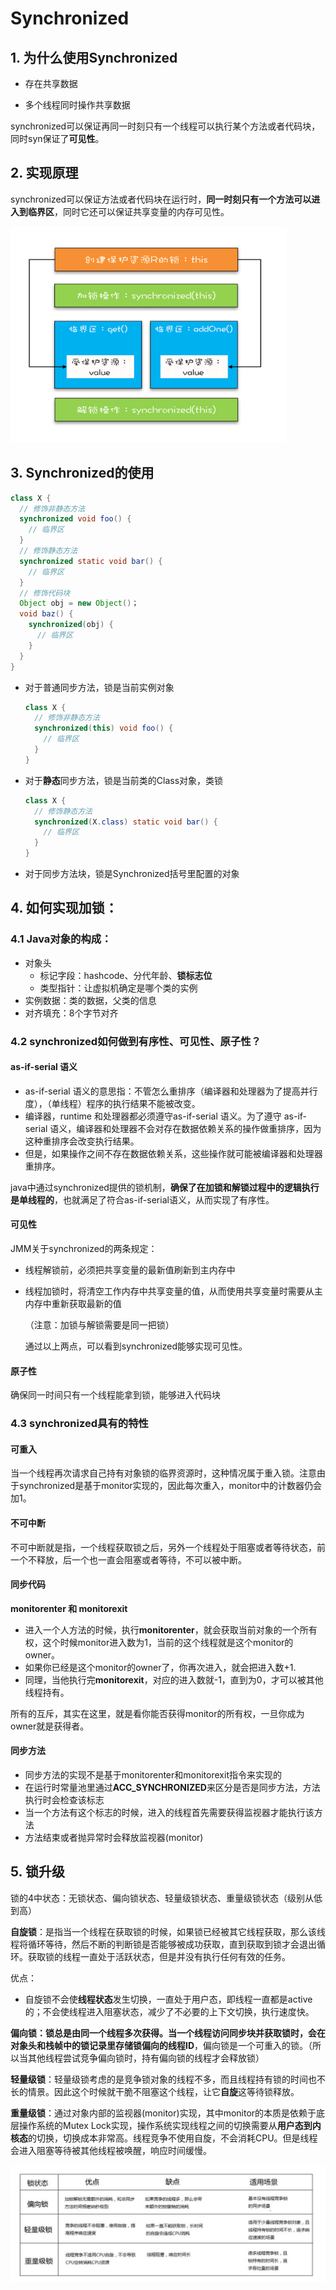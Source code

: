 # Synchronized

## 1. 为什么使用Synchronized

- 存在共享数据

- 多个线程同时操作共享数据

synchronized可以保证再同一时刻只有一个线程可以执行某个方法或者代码块，同时syn保证了**可见性**。

## 2. 实现原理

synchronized可以保证方法或者代码块在运行时，**同一时刻只有一个方法可以进入到临界区**，同时它还可以保证共享变量的内存可见性。

![保护临界区](01_Synchronized.assets/image-20200913190624900.png)

## 3. Synchronized的使用

```java
class X {
  // 修饰非静态方法
  synchronized void foo() {
    // 临界区
  }
  // 修饰静态方法
  synchronized static void bar() {
    // 临界区
  }
  // 修饰代码块
  Object obj = new Object()；
  void baz() {
    synchronized(obj) {
      // 临界区
    }
  }
} 
```

- 对于普通同步方法，锁是当前实例对象

  ```java
  class X {
    // 修饰非静态方法
    synchronized(this) void foo() {
      // 临界区
    }
  }
  ```

- 对于**静态**同步方法，锁是当前类的Class对象，类锁

  ```java
  class X {
    // 修饰静态方法
    synchronized(X.class) static void bar() {
      // 临界区
    }
  }
  ```

- 对于同步方法块，锁是Synchronized括号里配置的对象



## 4. 如何实现加锁：

### 4.1 Java对象的构成：

- 对象头
  - 标记字段：hashcode、分代年龄、**锁标志位**
  - 类型指针：让虚拟机确定是哪个类的实例
- 实例数据：类的数据，父类的信息
- 对齐填充：8个字节对齐

### 4.2 synchronized如何做到有序性、可见性、原子性？

#### as-if-serial 语义

- as-if-serial 语义的意思指：不管怎么重排序（编译器和处理器为了提高并行度），（单线程）程序的执行结果不能被改变。
- 编译器，runtime 和处理器都必须遵守as-if-serial 语义。为了遵守 as-if-serial 语义，编译器和处理器不会对存在数据依赖关系的操作做重排序，因为这种重排序会改变执行结果。
- 但是，如果操作之间不存在数据依赖关系，这些操作就可能被编译器和处理器重排序。 

java中通过synchronized提供的锁机制，**确保了在加锁和解锁过程中的逻辑执行是单线程的**，也就满足了符合as-if-serial语义，从而实现了有序性。

#### 可见性

JMM关于synchronized的两条规定：

- 线程解锁前，必须把共享变量的最新值刷新到主内存中

- 线程加锁时，将清空工作内存中共享变量的值，从而使用共享变量时需要从主内存中重新获取最新的值

  （注意：加锁与解锁需要是同一把锁）

   通过以上两点，可以看到synchronized能够实现可见性。

#### 原子性

确保同一时间只有一个线程能拿到锁，能够进入代码块

### 4.3 synchronized具有的特性

#### 可重入

当一个线程再次请求自己持有对象锁的临界资源时，这种情况属于重入锁。注意由于synchronized是基于monitor实现的，因此每次重入，monitor中的计数器仍会加1。

#### 不可中断

不可中断就是指，一个线程获取锁之后，另外一个线程处于阻塞或者等待状态，前一个不释放，后一个也一直会阻塞或者等待，不可以被中断。

#### 同步代码

**monitorenter 和 monitorexit**

- 进入一个人方法的时候，执行**monitorenter**，就会获取当前对象的一个所有权，这个时候monitor进入数为1，当前的这个线程就是这个monitor的owner。
- 如果你已经是这个monitor的owner了，你再次进入，就会把进入数+1.
- 同理，当他执行完**monitorexit**，对应的进入数就-1，直到为0，才可以被其他线程持有。

所有的互斥，其实在这里，就是看你能否获得monitor的所有权，一旦你成为owner就是获得者。

#### 同步方法

- 同步方法的实现不是基于monitorenter和monitorexit指令来实现的
- 在运行时常量池里通过**ACC_SYNCHRONIZED**来区分是否是同步方法，方法执行时会检查该标志
- 当一个方法有这个标志的时候，进入的线程首先需要获得监视器才能执行该方法
- 方法结束或者抛异常时会释放监视器(monitor)



## 5. 锁升级

锁的4中状态：无锁状态、偏向锁状态、轻量级锁状态、重量级锁状态（级别从低到高）

**自旋锁**：是指当一个线程在获取锁的时候，如果锁已经被其它线程获取，那么该线程将循环等待，然后不断的判断锁是否能够被成功获取，直到获取到锁才会退出循环。获取锁的线程一直处于活跃状态，但是并没有执行任何有效的任务。

优点：

* 自旋锁不会使**线程状态**发生切换，一直处于用户态，即线程一直都是active的；不会使线程进入阻塞状态，减少了不必要的上下文切换，执行速度快。

**偏向锁：**锁总是由同一个线程多次获得。当一个线程访问同步块并获取锁时，会在对象头和栈帧中的**锁记录里存储锁偏向的线程ID**，偏向锁是一个可重入的锁。（所以当其他线程尝试竞争偏向锁时，持有偏向锁的线程才会释放锁）

**轻量级锁**：轻量级锁考虑的是竞争锁对象的线程不多，而且线程持有锁的时间也不长的情景。因此这个时候就干脆不阻塞这个线程，让它**自旋**这等待锁释放。

**重量级锁**：通过对象内部的监视器(monitor)实现，其中monitor的本质是依赖于底层操作系统的Mutex Lock实现，操作系统实现线程之间的切换需要从**用户态到内核态**的切换，切换成本非常高。线程竞争不使用自旋，不会消耗CPU。但是线程会进入阻塞等待被其他线程被唤醒，响应时间缓慢。

![](01_synchronized.assets/2018032217003676)
